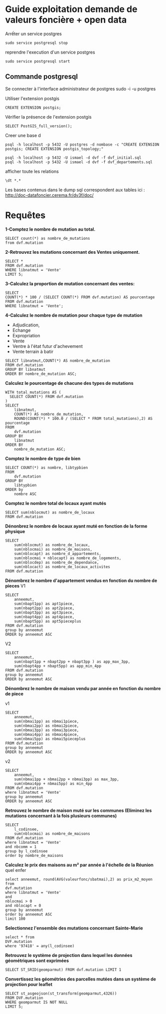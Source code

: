 # Guide exploitation demande de valeurs foncière + open **data**

Arrếter un service postgres 
```
sudo service postgresql stop
```

reprendre l'execution d'un service postgres

```
sudo service postgresql start
```


## Commande postgresql
Se connecter à l'interface administrateur de postgres
sudo -i -u postgres

Utiliser l'extension postgis
```
CREATE EXTENSION postgis;
```

Vérifier la présence de l'extension postgis
```
SELECT PostGIS_full_version();
```

Creer une base d
```
psql -h localhost -p 5432 -U postgres -d nombase -c "CREATE EXTENSION postgis; CREATE EXTENSION postgis_topology;"
```

```
psql -h localhost -p 5432 -U ismael -d dvf -f dvf_initial.sql
psql -h localhost -p 5432 -U ismael -d dvf -f dvf_departements.sql
```
afficher toute les relations 
```
\dt *.*
```
Les bases contenus dans le dump sql correspondent aux tables ici :
http://doc-datafoncier.cerema.fr/dv3f/doc/


# Requêtes

**1-Comptez le nombre de mutation au total.** 
```
SELECT count(*) as nombre_de_mutations
from dvf.mutation
```
**2-Retrouvez les mutations concernant des Ventes uniquement.**
```
SELECT * 
FROM dvf.mutation
WHERE libnatmut = 'Vente'
LIMIT 5;
```


**3-Calculez la proportion de mutation concernant des ventes:** 

```
SELECT 
COUNT(*) * 100 / (SELECT COUNT(*) FROM dvf.mutation) AS pourcentage
FROM dvf.mutation
WHERE libnatmut = 'Vente';
```

**4-Calculez le nombre de mutation pour chaque type de mutation** 
- Adjudication, 
- Echange
- Expropriation
- Vente
- Ventre à l'état futur d'achevement
- Vente terrain à batir

```
SELECT libnatmut,COUNT(*) AS nombre_de_mutation
FROM dvf.mutation
GROUP BY libnatmut
ORDER BY nombre_de_mutation ASC;
```

**Calculez le pourcentage de chacune des types de mutations**

```
WITH total_mutations AS (
  SELECT COUNT(*) FROM dvf.mutation
)
SELECT 
    libnatmut,
    COUNT(*) AS nombre_de_mutation,
    ROUND(COUNT(*) * 100.0 / (SELECT * FROM total_mutations),2) AS pourcentage
FROM 
    dvf.mutation
GROUP BY 
    libnatmut
ORDER BY 
    nombre_de_mutation ASC;
```

**Comptez le nombre de type de bien**

```
SELECT COUNT(*) as nombre, libtypbien
FROM 
    dvf.mutation
GROUP BY 
    libtypbien
ORDER by 
    nombre ASC

```

**Comptez le nombre total de locaux ayant mutés**

```
SELECT sum(nblocmut) as nombre_de_locaux
FROM dvf.mutation

```

**Dénonbrez le nombre de locaux ayant muté en fonction de la forme physique**

```
SELECT 
    sum(nblocmut) as nombre_de_locaux,
    sum(nblocmai) as nombre_de_maisons,
    sum(nblocapt) as nombre_d_appartements,
    sum(nblocmai + nblocapt) as nombre_de_logements,
    sum(nblocdep) as nombre_de_dependance,
    sum(nblocact) as nombre_de_locaux_activites
FROM dvf.mutation
```

**Dénombrez le nombre d'appartement vendus en fonction du nombre de pieces**
V1
```
SELECT 
    anneemut,
    sum(nbapt1pp) as apt1piece,
    sum(nbapt2pp) as apt2piece,
    sum(nbapt3pp) as apt3piece,
    sum(nbapt4pp) as apt4piece,
    sum(nbapt5pp) as apt5pieceplus
FROM dvf.mutation
group by anneemut
ORDER by anneemut ASC
```
V2
```
SELECT 
    anneemut,
    sum(nbapt1pp + nbapt2pp + nbapt3pp ) as app_max_3pp,
    sum(nbapt4pp + nbapt5pp) as app_min_4pp
FROM dvf.mutation
group by anneemut
ORDER by anneemut ASC
```
**Dénombrez le nombre de maison vendu par année en fonction du nombre de piece**

v1
```
SELECT 
    anneemut,
    sum(nbmai1pp) as nbmai1piece,
    sum(nbmai2pp) as nbmai2piece,
    sum(nbmai3pp) as nbmai3piece,
    sum(nbmai4pp) as nbmai4piece,
    sum(nbmai5pp) as nbmai5pieceplus
FROM dvf.mutation
group by anneemut
ORDER by anneemut ASC

```

v2
```
SELECT 
    anneemut,
    sum(nbmai1pp + nbmai2pp + nbmai3pp) as max_3pp,
    sum(nbmai4pp + nbmai5pp) as min_4pp
FROM dvf.mutation
where libnatmut = 'Vente'
group by anneemut
ORDER by anneemut ASC
```
**Retrouvez le nombre de maison muté sur les communes (Eliminez les mutations concernant à la fois plusieurs communes)**

```
SELECT 
    l_codinsee,
    sum(nblocmai) as nombre_de_maisons
FROM dvf.mutation
where libnatmut = 'Vente'
and nbcomm = 1
group by l_codinsee
order by nombre_de_maisons
```

**Calculez le prix des maisons au m² par année à l'échelle de la Réunion**
quel enfer

```
select anneemut, round(AVG(valeurfonc/sbatmai),2) as prix_m2_moyen
from 
dvf.mutation
where libnatmut = 'Vente'
and
nblocmai > 0
and nblocapt = 0
group by anneemut
order by anneemut ASC
limit 100
```
**Selectionnez l'ensemble des mutations concernant Sainte-Marie**

```
select * from
DVF.mutation
where '97418' = any(l_codinsee)
```

**Retrouvez le système de projection dans lequel les données géométriques sont exprimées**
```
SELECT ST_SRID(geomparmut) FROM dvf.mutation LIMIT 1
```

**Convertissez les géométries des parcelles mutées dans un système de projection pour leaflet**
```
SELECT st_asgeojson(st_transform(geomparmut,4326))
FROM DVF.mutation
WHERE geomparmut IS NOT NULL
LIMIT 5;
```
